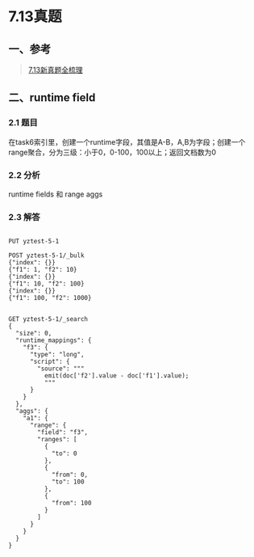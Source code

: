 # 7.13真题


## 一、参考

> [7.13新真题全梳理](https://www.yuque.com/deep_elasticsearch/tzcm9n/gykbi7)

## 二、runtime field

### 2.1 题目

在task6索引里，创建一个runtime字段，其值是A-B，A,B为字段；创建一个range聚合，分为三级：小于0，0-100，100以上；返回文档数为0

### 2.2 分析

runtime fields 和 range aggs

### 2.3 解答

```

PUT yztest-5-1

POST yztest-5-1/_bulk
{"index": {}}
{"f1": 1, "f2": 10}
{"index": {}}
{"f1": 10, "f2": 100}
{"index": {}}
{"f1": 100, "f2": 1000}


GET yztest-5-1/_search
{
  "size": 0, 
  "runtime_mappings": {
    "f3": {
      "type": "long",
      "script": {
        "source": """
          emit(doc['f2'].value - doc['f1'].value);
          """
      }
    }
  },
  "aggs": {
    "a1": {
      "range": {
        "field": "f3",
        "ranges": [
          {
            "to": 0
          },
          {
            "from": 0,
            "to": 100
          },
          {
            "from": 100
          }
        ]
      }
    }
  }
}


```
